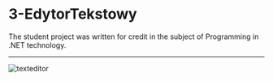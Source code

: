 # 3-EdytorTekstowy

The student project was written for credit in the subject of Programming in .NET technology.

---

![texteditor](https://user-images.githubusercontent.com/47855045/125312822-ec77a280-e334-11eb-9a9c-a7f3999e8f8d.PNG)
